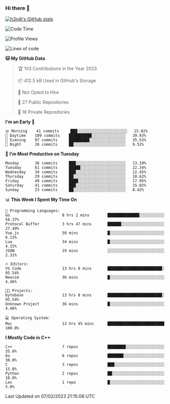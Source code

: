 ### Hi there 👋

[![h3n4l's GitHub stats](https://github-readme-stats.vercel.app/api?username=h3n4l&count_private=true&show_icons=true&theme=radical)](https://github.com/h3n4l/github-readme-stats)

<!--START_SECTION:waka-->
![Code Time](http://img.shields.io/badge/Code%20Time-925%20hrs%2021%20mins-blue)

![Profile Views](http://img.shields.io/badge/Profile%20Views-0-blue)

![Lines of code](https://img.shields.io/badge/From%20Hello%20World%20I%27ve%20Written-44%20Thousand%20lines%20of%20code-blue)

**🐱 My GitHub Data** 

> 🏆 103 Contributions in the Year 2023
 > 
> 📦 412.5 kB Used in GitHub's Storage 
 > 
> 🚫 Not Opted to Hire
 > 
> 📜 27 Public Repositories 
 > 
> 🔑 18 Private Repositories  
 > 
**I'm an Early 🐤** 

```text
🌞 Morning    41 commits     ███░░░░░░░░░░░░░░░░░░░░░░   15.02% 
🌆 Daytime    109 commits    ██████████░░░░░░░░░░░░░░░   39.93% 
🌃 Evening    97 commits     █████████░░░░░░░░░░░░░░░░   35.53% 
🌙 Night      26 commits     ██░░░░░░░░░░░░░░░░░░░░░░░   9.52%

```
📅 **I'm Most Productive on Tuesday** 

```text
Monday       36 commits     ███░░░░░░░░░░░░░░░░░░░░░░   13.19% 
Tuesday      61 commits     █████░░░░░░░░░░░░░░░░░░░░   22.34% 
Wednesday    34 commits     ███░░░░░░░░░░░░░░░░░░░░░░   12.45% 
Thursday     29 commits     ██░░░░░░░░░░░░░░░░░░░░░░░   10.62% 
Friday       49 commits     ████░░░░░░░░░░░░░░░░░░░░░   17.95% 
Saturday     41 commits     ███░░░░░░░░░░░░░░░░░░░░░░   15.02% 
Sunday       23 commits     ██░░░░░░░░░░░░░░░░░░░░░░░   8.42%

```


📊 **This Week I Spent My Time On** 

```text
💬 Programming Languages: 
Go                       8 hrs 2 mins        ██████████████░░░░░░░░░░░   58.37% 
Protocol Buffer          3 hrs 47 mins       ██████░░░░░░░░░░░░░░░░░░░   27.49% 
Vue.js                   50 mins             █░░░░░░░░░░░░░░░░░░░░░░░░   6.13% 
Lua                      34 mins             █░░░░░░░░░░░░░░░░░░░░░░░░   4.15% 
JSON                     19 mins             ░░░░░░░░░░░░░░░░░░░░░░░░░   2.31%

🔥 Editors: 
VS Code                  13 hrs 8 mins       ████████████████████████░   95.54% 
Neovim                   36 mins             █░░░░░░░░░░░░░░░░░░░░░░░░   4.46%

🐱‍💻 Projects: 
bytebase                 13 hrs 8 mins       ████████████████████████░   95.54% 
Unknown Project          36 mins             █░░░░░░░░░░░░░░░░░░░░░░░░   4.46%

💻 Operating System: 
Mac                      13 hrs 45 mins      █████████████████████████   100.0%

```

**I Mostly Code in C++** 

```text
C++                      7 repos             ████████░░░░░░░░░░░░░░░░░   35.0% 
Go                       6 repos             ███████░░░░░░░░░░░░░░░░░░   30.0% 
C                        3 repos             ███░░░░░░░░░░░░░░░░░░░░░░   15.0% 
Python                   2 repos             ██░░░░░░░░░░░░░░░░░░░░░░░   10.0% 
Lex                      1 repo              █░░░░░░░░░░░░░░░░░░░░░░░░   5.0%

```



 Last Updated on 07/02/2023 21:15:08 UTC
<!--END_SECTION:waka-->


